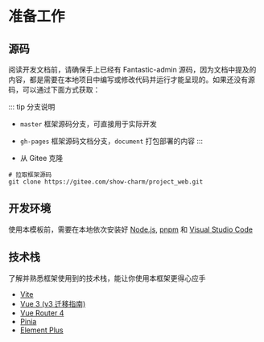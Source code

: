 # 准备工作

## 源码
阅读开发文档前，请确保手上已经有 Fantastic-admin 源码，因为文档中提及的内容，都是需要在本地项目中编写或修改代码并运行才能呈现的。如果还没有源码，可以通过下面方式获取：

::: tip 分支说明
- `master` 框架源码分支，可直接用于实际开发
- `gh-pages` 框架源码文档分支，`document` 打包部署的内容
:::

- 从 Gitee 克隆
```
# 拉取框架源码
git clone https://gitee.com/show-charm/project_web.git
```

## 开发环境
使用本模板前，需要在本地依次安装好 [Node.js](https://nodejs.org/zh-cn/), [pnpm](https://pnpm.io/zh/) 和 [Visual Studio Code](https://code.visualstudio.com/)

## 技术栈
了解并熟悉框架使用到的技术栈，能让你使用本框架更得心应手
- [Vite](https://cn.vitejs.dev/)
- [Vue 3 (v3 迁移指南)](https://v3-migration.vuejs.org/)
- [Vue Router 4](https://router.vuejs.org/zh/)
- [Pinia](https://pinia.web3doc.top/introduction.html)
- [Element Plus](https://element-plus.gitee.io/zh-CN/guide/design.html)